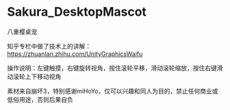 # Sakura_DesktopMascot
八重樱桌宠

知乎专栏中做了技术上的讲解：https://zhuanlan.zhihu.com/UnityGraphicsWaifu

操作说明：左键触摸，右键旋转视角，按住滚轮平移，滑动滚轮缩放，按住右键滑动滚轮上下移动视角

素材来自崩坏3，特别感谢miHoYo，仅可以兴趣和同人为目的，禁止任何商业或低俗用途，否则后果自负
